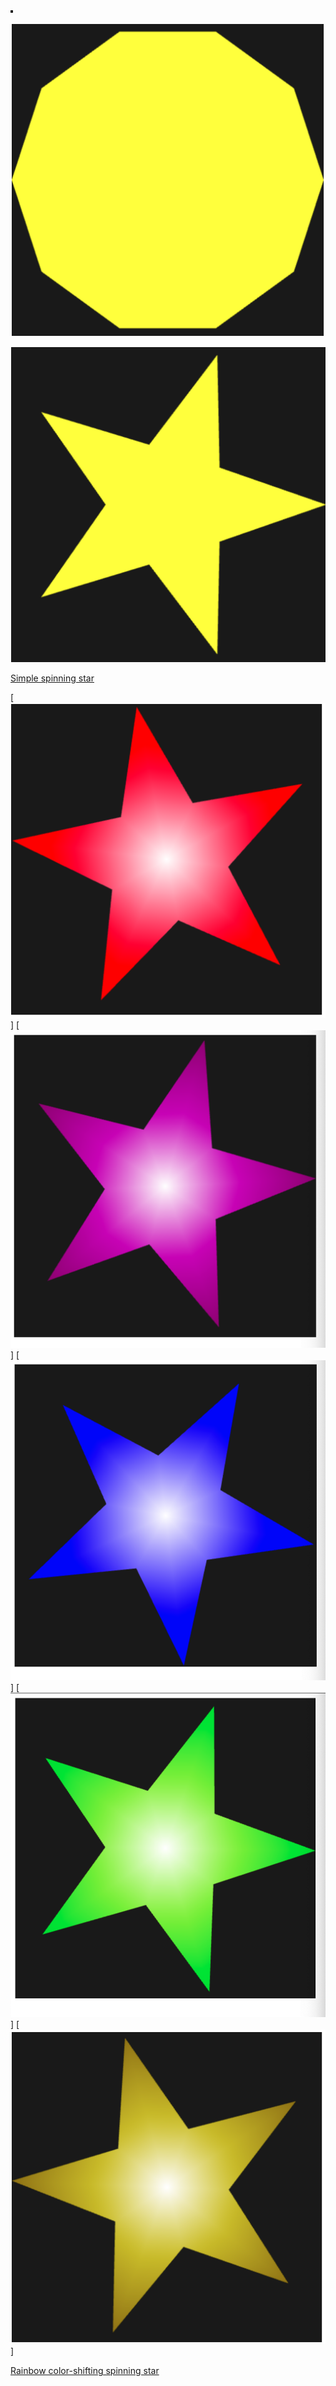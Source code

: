 [![Yellow wireframe triangle on dark gray background](wireframeTriangle.png)](wireframeTriangle.html)

[![Yellow filled decagon on dark gray background](decagon.png)](filledCircle.html)

[![Yellow five point star on dark gray background](star.png)](star.html)

[Simple spinning star](spinningStar.html)

[![Red five point star with white centeron dark gray background](starRed.png)]
[![Magenta five point star with white centeron dark gray background](starMagenta.png)]
[![Blue five point star with white centeron dark gray background](starBlue.png)]
[![Green five point star with white centeron dark gray background](starGreen.png)]
[![Yellow five point star with white centeron dark gray background](starYellow.png)]

[Rainbow color-shifting spinning star](rainbowStar.html)
